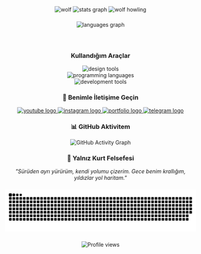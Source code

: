 

<div align="center">
  <img height="180" src="https://i.pinimg.com/originals/8b/02/40/8b02409f975c98c5e8f3f9b30a0c531d.gif" alt="wolf" />
  <img src="https://github-readme-stats.vercel.app/api?username=aytlogo&hide_title=false&hide_rank=false&show_icons=true&include_all_commits=true&count_private=true&disable_animations=false&theme=radical&locale=en&hide_border=true" height="180" alt="stats graph" />
  <img height="180" src="https://media1.tenor.com/m/XUb9rQIwv-sAAAAC/wolf-howling.gif" alt="wolf howling" />
</div>

###

<div align="center">
  <img src="https://github-readme-stats.vercel.app/api/top-langs?username=aytlogo&locale=en&hide_title=false&layout=compact&card_width=400&langs_count=8&theme=radical&hide_border=true" height="180" alt="languages graph" />
</div>

###

<br clear="both">

<div align="center">
  <h3>Kullandığım Araçlar</h3>
  <img src="https://skillicons.dev/icons?i=ps,ai,pr,ae,figma,xd" height="40" alt="design tools" />
  <br>
  <img src="https://skillicons.dev/icons?i=py,js,html,css,php,bash" height="40" alt="programming languages" />
  <br>
  <img src="https://skillicons.dev/icons?i=github,git,vscode,linux" height="40" alt="development tools" />
</div>

###

<div align="center">
  <h3>🌙 Benimle İletişime Geçin</h3>
  <a href="https://www.youtube.com/@aytlogo_luxer" target="_blank">
    <img src="https://img.shields.io/badge/YouTube-FF0000?style=for-the-badge&logo=youtube&logoColor=white" height="40" alt="youtube logo" />
  </a>
  <a href="https://www.instagram.com/0aytlogo0_luxerhacker" target="_blank">
    <img src="https://img.shields.io/badge/Instagram-E4405F?style=for-the-badge&logo=instagram&logoColor=white" height="40" alt="instagram logo" />
  </a>
  <a href="#" target="_blank">
    <img src="https://img.shields.io/badge/Portfolio-7E22CE?style=for-the-badge&logo=wolfram&logoColor=white" height="40" alt="portfolio logo" />
  </a>
  <a href="#" target="_blank">
    <img src="https://img.shields.io/badge/Telegram-26A5E4?style=for-the-badge&logo=telegram&logoColor=white" height="40" alt="telegram logo" />
  </a>
</div>

###

<div align="center">
  <h3>📊 GitHub Aktivitem</h3>
  <img src="https://github-readme-activity-graph.vercel.app/graph?username=aytlogo&custom_title=Yalnız%20Kurt'un%20GitHub%20Aktivitesi&bg_color=1a1b27&color=7e22ce&line=7e22ce&point=ffffff&area_color=7e22ce&area=true&hide_border=true&theme=radical" alt="GitHub Activity Graph" />
</div>

###

<div align="center">
  <h3>🐺 Yalnız Kurt Felsefesi</h3>
  <p><em>"Sürüden ayrı yürürüm, kendi yolumu çizerim. Gece benim krallığım, yıldızlar yol haritam."</em></p>
</div>

###

<div align="center">
  <img src="https://raw.githubusercontent.com/platane/platane/output/github-contribution-grid-snake-dark.svg" alt="Snake animation" />
</div>

###

<div align="center">
  <img src="https://komarev.com/ghpvc/?username=aytlogo&label=Ziyaretçi%20Sayısı&color=7e22ce&style=flat-square" alt="Profile views" />
</div>
